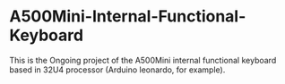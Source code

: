 # A500Mini-Internal-Functional-Keyboard
This is the Ongoing project of the A500Mini internal functional keyboard based in 32U4 processor (Arduino leonardo, for example).
